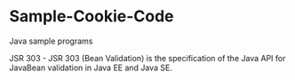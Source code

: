 # Sample-Cookie-Code
Java sample programs


JSR 303 - JSR 303 (Bean Validation) is the specification of the Java API for JavaBean validation in Java EE and Java SE.
